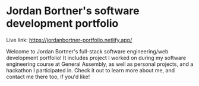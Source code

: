 # Jordan Bortner's software development portfolio

Live link: https://jordanbortner-portfolio.netlify.app/

Welcome to Jordan Bortner's full-stack software engineering/web development portfolio! It includes project I worked on during my software engineering course at General Assembly, as well as personal projects, and a hackathon I participated in. Check it out to learn more about me, and contact me there too, if you'd like!
